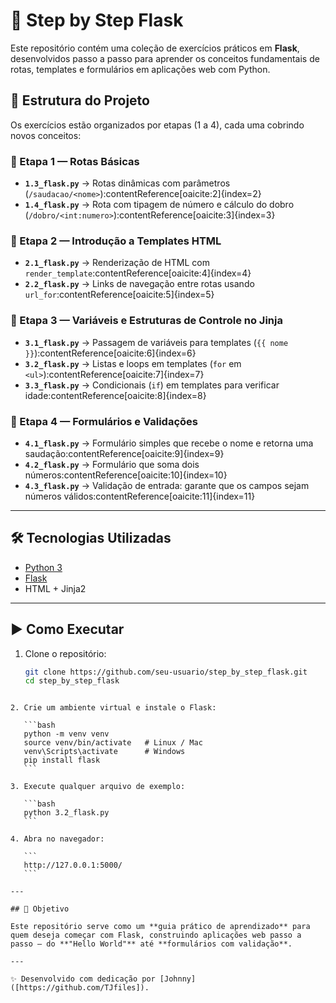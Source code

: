 
# 🚀 Step by Step Flask

Este repositório contém uma coleção de exercícios práticos em **Flask**, desenvolvidos passo a passo para aprender os conceitos fundamentais de rotas, templates e formulários em aplicações web com Python.

## 📂 Estrutura do Projeto

Os exercícios estão organizados por etapas (1 a 4), cada uma cobrindo novos conceitos:

### 🔹 Etapa 1 — Rotas Básicas
- **`1.3_flask.py`** → Rotas dinâmicas com parâmetros (`/saudacao/<nome>`):contentReference[oaicite:2]{index=2}  
- **`1.4_flask.py`** → Rota com tipagem de número e cálculo do dobro (`/dobro/<int:numero>`):contentReference[oaicite:3]{index=3}

### 🔹 Etapa 2 — Introdução a Templates HTML
- **`2.1_flask.py`** → Renderização de HTML com `render_template`:contentReference[oaicite:4]{index=4}  
- **`2.2_flask.py`** → Links de navegação entre rotas usando `url_for`:contentReference[oaicite:5]{index=5}

### 🔹 Etapa 3 — Variáveis e Estruturas de Controle no Jinja
- **`3.1_flask.py`** → Passagem de variáveis para templates (`{{ nome }}`):contentReference[oaicite:6]{index=6}  
- **`3.2_flask.py`** → Listas e loops em templates (`for` em `<ul>`):contentReference[oaicite:7]{index=7}  
- **`3.3_flask.py`** → Condicionais (`if`) em templates para verificar idade:contentReference[oaicite:8]{index=8}

### 🔹 Etapa 4 — Formulários e Validações
- **`4.1_flask.py`** → Formulário simples que recebe o nome e retorna uma saudação:contentReference[oaicite:9]{index=9}  
- **`4.2_flask.py`** → Formulário que soma dois números:contentReference[oaicite:10]{index=10}  
- **`4.3_flask.py`** → Validação de entrada: garante que os campos sejam números válidos:contentReference[oaicite:11]{index=11}

---

## 🛠️ Tecnologias Utilizadas
- [Python 3](https://www.python.org/)
- [Flask](https://flask.palletsprojects.com/)
- HTML + Jinja2

---

## ▶️ Como Executar

1. Clone o repositório:
   ```bash
   git clone https://github.com/seu-usuario/step_by_step_flask.git
   cd step_by_step_flask
````

2. Crie um ambiente virtual e instale o Flask:

   ```bash
   python -m venv venv
   source venv/bin/activate   # Linux / Mac
   venv\Scripts\activate      # Windows
   pip install flask
   ```

3. Execute qualquer arquivo de exemplo:

   ```bash
   python 3.2_flask.py
   ```

4. Abra no navegador:

   ```
   http://127.0.0.1:5000/
   ```

---

## 🎯 Objetivo

Este repositório serve como um **guia prático de aprendizado** para quem deseja começar com Flask, construindo aplicações web passo a passo — do **"Hello World"** até **formulários com validação**.

---

✨ Desenvolvido com dedicação por [Johnny]([https://github.com/TJfiles]).



